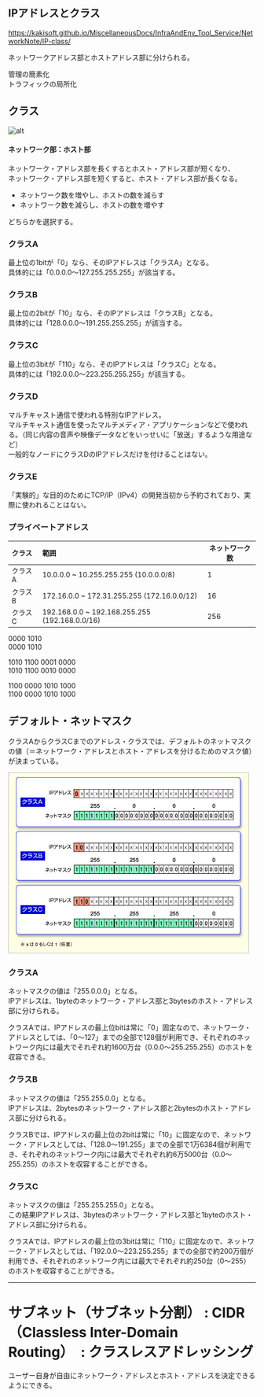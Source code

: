 ## IPアドレスとクラス
<https://kakisoft.github.io/MiscellaneousDocs/InfraAndEnv_Tool_Service/NetworkNote/IP-class/>  

ネットワークアドレス部とホストアドレス部に分けられる。   

管理の簡素化  
トラフィックの局所化  

## クラス
![alt](ip-class.jpg)

#### ネットワーク部：ホスト部
ネットワーク・アドレス部を長くするとホスト・アドレス部が短くなり、  
ネットワーク・アドレス部を短くすると、ホスト・アドレス部が長くなる。  

 * ネットワーク数を増やし、ホストの数を減らす
 * ネットワーク数を減らし、ホストの数を増やす

どちらかを選択する。  


### クラスA
最上位の1bitが「0」なら、そのIPアドレスは「クラスA」となる。  
具体的には「0.0.0.0～127.255.255.255」が該当する。

### クラスB
最上位の2bitが「10」なら、そのIPアドレスは「クラスB」となる。  
具体的には「128.0.0.0～191.255.255.255」が該当する。  

### クラスC
最上位の3bitが「110」なら、そのIPアドレスは「クラスC」となる。  
具体的には「192.0.0.0～223.255.255.255」が該当する。  

### クラスD
マルチキャスト通信で使われる特別なIPアドレス。  
マルチキャスト通信を使ったマルチメディア・アプリケーションなどで使われる。（同じ内容の音声や映像データなどをいっせいに「放送」するような用途など）  
一般的なノードにクラスDのIPアドレスだけを付けることはない。  

### クラスE
「実験的」な目的のためにTCP/IP（IPv4）の開発当初から予約されており、実際に使われることはない。


### プライベートアドレス

|  クラス   | 範囲                                             | ネットワーク数  |
|:---------|:-------------------------------------------------|----------------|
|  クラスA  |  10.0.0.0 ~ 10.255.255.255 (10.0.0.0/8)	       |  1             |
|  クラスB  |  172.16.0.0 ~ 172.31.255.255 (172.16.0.0/12)	   |  16            |
|  クラスC  |  192.168.0.0 ~ 192.168.255.255 (192.168.0.0/16)  |  256           |

0000 1010  
0000 1010  

1010 1100 0001 0000  
1010 1100 0010 0000  

1100 0000 1010 1000  
1100 0000 1010 1000  


## デフォルト・ネットマスク
クラスAからクラスCまでのアドレス・クラスでは、デフォルトのネットマスクの値（＝ネットワーク・アドレスとホスト・アドレスを分けるためのマスク値）が決まっている。  

![alt](ip-class2.jpg)


### クラスA
ネットマスクの値は「255.0.0.0」となる。  
IPアドレスは、1byteのネットワーク・アドレス部と3bytesのホスト・アドレス部に分けられる。  

クラスAでは、IPアドレスの最上位bitは常に「0」固定なので、ネットワーク・アドレスとしては、「0～127」までの全部で128個が利用でき、それぞれのネットワーク内には最大でそれぞれ約1600万台（0.0.0～255.255.255）のホストを収容できる。  

### クラスB
ネットマスクの値は「255.255.0.0」となる。  
IPアドレスは、2bytesのネットワーク・アドレス部と2bytesのホスト・アドレス部に分けられる。  

クラスBでは、IPアドレスの最上位の2bitは常に「10」に固定なので、ネットワーク・アドレスとしては、「128.0～191.255」までの全部で1万6384個が利用でき、それぞれのネットワーク内には最大でそれぞれ約6万5000台（0.0～255.255）のホストを収容することができる。  

### クラスC
ネットマスクの値は「255.255.255.0」となる。  
この結果IPアドレスは、3bytesのネットワーク・アドレス部と1byteのホスト・アドレス部に分けられる。  

クラスAでは、IPアドレスの最上位の3bitは常に「110」に固定なので、ネットワーク・アドレスとしては、「192.0.0～223.255.255」までの全部で約200万個が利用でき、それぞれのネットワーク内には最大でそれぞれ約250台（0～255）のホストを収容することができる。  


__________________________________________________________________
# サブネット（サブネット分割） : CIDR（Classless Inter-Domain Routing）　: クラスレスアドレッシング
ユーザー自身が自由にネットワーク・アドレスとホスト・アドレスを決定できるようにできる。  



